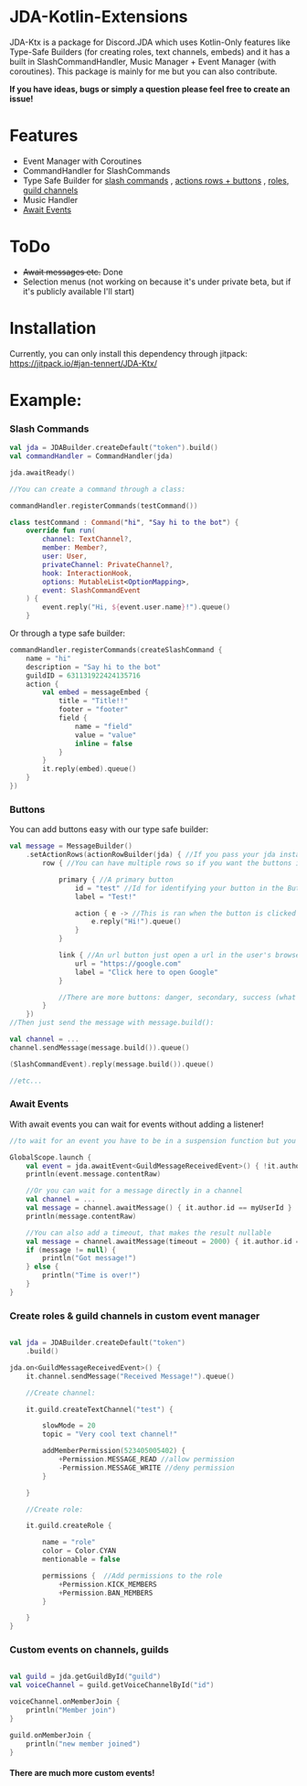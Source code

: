 # JDA-Kotlin-Extensions

JDA-Ktx is a package for Discord.JDA which uses Kotlin-Only features like Type-Safe Builders (for creating roles, text
channels, embeds) and it has a built in SlashCommandHandler, Music Manager + Event Manager (with coroutines). This
package is mainly for me but you can also contribute.

**If you have ideas, bugs or simply a question please feel free to create an issue!**

# Features

- Event Manager with Coroutines
- CommandHandler for SlashCommands
- Type Safe Builder for [slash commands](https://github.com/jan-tennert/JDA-Kotlin-Extensions#slash-commands)
  , [actions rows + buttons](https://github.com/jan-tennert/JDA-Kotlin-Extensions#buttons)
  , [roles, guild channels](https://github.com/jan-tennert/JDA-Kotlin-Extensions#create-roles--guild-channels-in-custom-event-manager)
- Music Handler
- [Await Events](https://github.com/jan-tennert/JDA-Kotlin-Extensions#await-events)

# ToDo

- ~~Await messages etc.~~ Done
- Selection menus (not working on because it's under private beta, but if it's publicly available I'll start)

# Installation

Currently, you can only install this dependency through jitpack: https://jitpack.io/#jan-tennert/JDA-Ktx/

# Example:

### Slash Commands

```kotlin
val jda = JDABuilder.createDefault("token").build()
val commandHandler = CommandHandler(jda)

jda.awaitReady()

//You can create a command through a class:

commandHandler.registerCommands(testCommand())

class testCommand : Command("hi", "Say hi to the bot") {
    override fun run(
        channel: TextChannel?,
        member: Member?,
        user: User,
        privateChannel: PrivateChannel?,
        hook: InteractionHook,
        options: MutableList<OptionMapping>,
        event: SlashCommandEvent
    ) {
        event.reply("Hi, ${event.user.name}!").queue()
    }
```

Or through a type safe builder:

```kotlin
commandHandler.registerCommands(createSlashCommand {
    name = "hi"
    description = "Say hi to the bot"
    guildID = 631131922424135716
    action {
        val embed = messageEmbed {
            title = "Title!!"
            footer = "footer"
            field {
                name = "field"
                value = "value"
                inline = false
            }
        }
        it.reply(embed).queue()
    }
})
```

### Buttons

You can add buttons easy with our type safe builder:

```kotlin
val message = MessageBuilder()
    .setActionRows(actionRowBuilder(jda) { //If you pass your jda instance in the builder, you can listen to button clicks directly here in the builder as shown below 
        row { //You can have multiple rows so if you want the buttons in different rows then just add more row {}

            primary { //A primary button
                id = "test" //Id for identifying your button in the ButtonClickEvent
                label = "Test!"

                action { e -> //This is ran when the button is clicked (only possibly if you passed the jda instance in the builder
                    e.reply("Hi!").queue()
                }
            }

            link { //An url button just open a url in the user's browser
                url = "https://google.com"
                label = "Click here to open Google"
            }

            //There are more buttons: danger, secondary, success (what just changes the color)
        }
    })
//Then just send the message with message.build():

val channel = ...
channel.sendMessage(message.build()).queue()

(SlashCommandEvent).reply(message.build()).queue()

//etc...
```

### Await Events

With await events you can wait for events without adding a listener!

```kotlin
//to wait for an event you have to be in a suspension function but you can use (or another CoroutineScope)

GlobalScope.launch {
    val event = jda.awaitEvent<GuildMessageReceivedEvent>() { !it.author.isBot } //Add a predicate 
    println(event.message.contentRaw)

    //Or you can wait for a message directly in a channel
    val channel = ...
    val message = channel.awaitMessage() { it.author.id == myUserId }
    println(message.contentRaw)

    //You can also add a timeout, that makes the result nullable
    val message = channel.awaitMessage(timeout = 2000) { it.author.id == myUserId }
    if (message != null) {
        println("Got message!")
    } else {
        println("Time is over!")
    }
}

```

### Create roles & guild channels in custom event manager

```kotlin

val jda = JDABuilder.createDefault("token")
    .build()

jda.on<GuildMessageReceivedEvent>() {
    it.channel.sendMessage("Received Message!").queue()

    //Create channel:

    it.guild.createTextChannel("test") {

        slowMode = 20
        topic = "Very cool text channel!"

        addMemberPermission(523405005402) {
            +Permission.MESSAGE_READ //allow permission
            -Permission.MESSAGE_WRITE //deny permission
        }

    }

    //Create role:

    it.guild.createRole {

        name = "role"
        color = Color.CYAN
        mentionable = false

        permissions {  //Add permissions to the role
            +Permission.KICK_MEMBERS
            +Permission.BAN_MEMBERS
        }

    }
}

```

### Custom events on channels, guilds

```kotlin

val guild = jda.getGuildById("guild")
val voiceChannel = guild.getVoiceChannelById("id")

voiceChannel.onMemberJoin {
    println("Member join")
}

guild.onMemberJoin {
    println("new member joined")
}

```

#### There are much more custom events!
